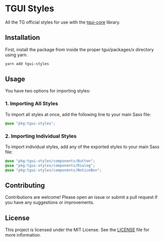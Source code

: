 # TGUI Styles

All the TG official styles for use with the [tgui-core](https://github.com/tgstation/tgui-core) library. 

## Installation

First, install the package from inside the proper tgui/packages/x directory using yarn.

```bash
yarn add tgui-styles
```

## Usage

You have two options for importing styles:

### 1. Importing All Styles

To import all styles at once, add the following line to your main Sass file:

```scss
@use "pkg:tgui-styles";
```

### 2. Importing Individual Styles

To import individual styles, add any of the exported styles to your main Sass file:

```scss
@use "pkg:tgui-styles/components/Button";
@use "pkg:tgui-styles/components/Dialog";
@use "pkg:tgui-styles/components/NoticeBox";
```

## Contributing

Contributions are welcome! Please open an issue or submit a pull request if you have any suggestions or improvements.

## License

This project is licensed under the MIT License. See the [LICENSE](LICENSE) file for more information.
